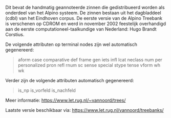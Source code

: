 Dit bevat de handmatig geannoteerde zinnen die gedistribueerd worden
als onderdeel van het Alpino systeem. De zinnen bestaan uit het
dagbladdeel (cdbl) van het Eindhoven corpus.  De eerste versie van de
Alpino Treebank is verschenen op CDROM en werd in november 2002
feestelijk overhandigd aan de eerste computationeel-taalkundige van
Nederland: Hugo Brandt Corstius.

De volgende attributen op terminal nodes zijn wel automatisch gegenereerd: 

> aform
> case
> comparative
> def
> frame
> gen
> iets
> infl
> lcat
> neclass
> num
> per
> personalized
> pron
> refl
> rnum
> sc
> sense
> special
> stype
> tense
> vform
> wh
> wk

Verder zijn de volgende attributen automatisch gegenereerd:

> is\_np
> is\_vorfeld
> is\_nachfeld

Meer informatie: https://www.let.rug.nl/~vannoord/trees/

Laatste versie beschikbaar via: https://www.let.rug.nl/vannoord/treebanks/

